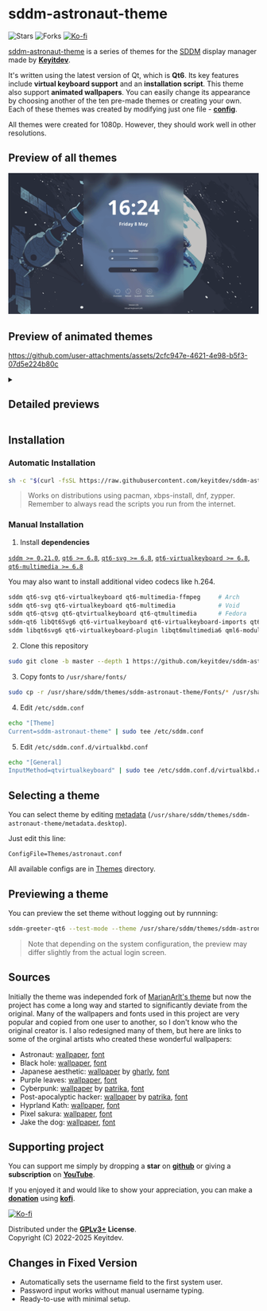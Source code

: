 # sddm-astronaut-theme

![Stars](https://img.shields.io/github/stars/keyitdev/sddm-astronaut-theme?color=dd864a&labelColor=1b1b25&style=for-the-badge)
![Forks](https://img.shields.io/github/forks/keyitdev/sddm-astronaut-theme?color=bf616a&labelColor=1b1b25&style=for-the-badge)
[![Ko-fi](https://img.shields.io/badge/support_me_on_ko--fi-F16061?style=for-the-badge&logo=kofi&logoColor=f5f5f5)](https://ko-fi.com/keyitdev)

[sddm-astronaut-theme](https://github.com/Keyitdev/sddm-astronaut-theme) is a series of themes for the [SDDM](https://github.com/sddm/sddm/) display manager made by **[Keyitdev](https://github.com/Keyitdev)**.

It's written using the latest version of Qt, which is **Qt6**. Its key features include **virtual keyboard support** and an **installation script**. This theme also support **animated wallpapers**. You can easily change its appearance by choosing another of the ten pre-made themes or creating your own. Each of these themes was created by modifying just one file - **[config](./Themes/astronaut.conf)**.

All themes were created for 1080p. However, they should work well in other resolutions.

## Preview of all themes

![all_themes.gif](https://github.com/Keyitdev/screenshots/blob/master/sddm-astronaut-theme/master/all_themes.gif?raw=true)

## Preview of animated themes

https://github.com/user-attachments/assets/2cfc947e-4621-4e98-b5f3-07d5e224b80c

<!-- <h2><a href="https://youtu.be/4tQ56xh7wBc" target="_blank">Watch more on Youtube!</a></h2> -->
<details>
<summary><h2>Detailed previews</h2></summary>

**Astronaut**|**Black hole**
|:--:|:--:|
![astronaut](https://github.com/Keyitdev/screenshots/blob/master/sddm-astronaut-theme/master/astronaut.png?raw=true)|![black_hole](https://github.com/Keyitdev/screenshots/blob/master/sddm-astronaut-theme/master/black_hole.png?raw=true)
**Japanese aesthetic**|**Pixel sakura static**
![japanese_aesthetic](https://github.com/Keyitdev/screenshots/blob/master/sddm-astronaut-theme/master/japanese_aesthetic.png?raw=true)|![pixel_sakura_static](https://github.com/Keyitdev/screenshots/blob/master/sddm-astronaut-theme/master/pixel_sakura_static.png?raw=true)
**Purple leaves**|**Cyberpunk**
![purple_leaves](https://github.com/Keyitdev/screenshots/blob/master/sddm-astronaut-theme/master/purple_leaves.png?raw=true)|![cyberpunk](https://github.com/Keyitdev/screenshots/blob/master/sddm-astronaut-theme/master/cyberpunk.png?raw=true)
**Post-apocalyptic hacker**|**xxx**
![post-apocalyptic_hacker](https://github.com/Keyitdev/screenshots/blob/master/sddm-astronaut-theme/master/post-apocalyptic_hacker.png?raw=true)|

**Hyprland Kath**

https://github.com/user-attachments/assets/1d926e76-44f7-4d99-ac6d-d1abcd7ed688

**Pixel sakura**

https://github.com/user-attachments/assets/ea004765-7e84-4a0d-90cd-aaac97679f62

**Jake the dog**

https://github.com/user-attachments/assets/181d48c2-f152-45f5-b568-21145be180f6

</details>

## Installation

### Automatic Installation

```sh
sh -c "$(curl -fsSL https://raw.githubusercontent.com/keyitdev/sddm-astronaut-theme/master/setup.sh)"
```
> Works on distributions using pacman, xbps-install, dnf, zypper.   
> Remember to always read the scripts you run from the internet.

### Manual Installation

1. Install **dependencies**

[`sddm >= 0.21.0`](https://github.com/sddm/sddm), [`qt6 >= 6.8`](https://doc.qt.io/qt-6/index.html), [`qt6-svg >= 6.8`](https://doc.qt.io/qt-6/qtsvg-index.html), [`qt6-virtualkeyboard >= 6.8`](https://doc.qt.io/qt-6/qtvirtualkeyboard-index.html), [`qt6-multimedia >= 6.8`](https://doc.qt.io/qt-6/qtmultimedia-index.html)

You may also want to install additional video codecs like h.264.

```sh
sddm qt6-svg qt6-virtualkeyboard qt6-multimedia-ffmpeg     # Arch
sddm qt6-svg qt6-virtualkeyboard qt6-multimedia            # Void
sddm qt6-qtsvg qt6-qtvirtualkeyboard qt6-qtmultimedia      # Fedora
sddm-qt6 libQt6Svg6 qt6-virtualkeyboard qt6-virtualkeyboard-imports qt6-multimedia qt6-multimedia-imports        # OpenSUSE
sddm libqt6svg6 qt6-virtualkeyboard-plugin libqt6multimedia6 qml6-module-qtquick-controls qml6-module-qtquick-effects # Debian Unstable
```

2. Clone this repository
```sh
sudo git clone -b master --depth 1 https://github.com/keyitdev/sddm-astronaut-theme.git /usr/share/sddm/themes/sddm-astronaut-theme
```
3. Copy fonts to `/usr/share/fonts/`
```sh
sudo cp -r /usr/share/sddm/themes/sddm-astronaut-theme/Fonts/* /usr/share/fonts/
```
4. Edit `/etc/sddm.conf`
```sh
echo "[Theme]
Current=sddm-astronaut-theme" | sudo tee /etc/sddm.conf
```
5. Edit `/etc/sddm.conf.d/virtualkbd.conf`
```sh
echo "[General]
InputMethod=qtvirtualkeyboard" | sudo tee /etc/sddm.conf.d/virtualkbd.conf
```

## Selecting a theme

You can select theme by editing [metadata](./metadata.desktop) (`/usr/share/sddm/themes/sddm-astronaut-theme/metadata.desktop`).

Just edit this line:
```
ConfigFile=Themes/astronaut.conf
```
All available configs are in [Themes](./Themes/) directory.

## Previewing a theme

You can preview the set theme without logging out by runnning:
```sh
sddm-greeter-qt6 --test-mode --theme /usr/share/sddm/themes/sddm-astronaut-theme/
```
> Note that depending on the system configuration, the preview may differ slightly from the actual login screen.

## Sources

Initially the theme was independed fork of [MarianArlt's theme](https://github.com/MarianArlt/sddm-sugar-dark) but now the project has come a long way and started to significantly deviate from the original.
Many of the wallpapers and fonts used in this project are very popular and copied from one user to another, so I don't know who the original creator is. 
I also redesigned many of them, but here are links to some of the orginal artists who created these wonderful wallpapers:

- Astronaut: [wallpaper](https://wallhaven.cc/w/e76pew), [font](https://fonts.google.com/specimen/Open+Sans/about)
- Black hole: [wallpaper](https://images2.alphacoders.com/114/1141632.jpg), [font](https://www.1001fonts.com/espacion-font.html)
- Japanese aesthetic: [wallpaper](https://imgur.com/a/pua0dYx) by [gharly](https://www.artstation.com/gharly), [font](https://www.1001fonts.com/electroharmonix-font.html)
- Purple leaves: [wallpaper](https://wallha.com/wallpaper/artwork-abstract-leaves-purple-texture-pattern-1414432), [font](https://fonts.google.com/specimen/Open+Sans/about)
- Cyberpunk: [wallpaper](https://images5.alphacoders.com/133/1330479.png) by [patrika](https://alphacoders.com/users/profile/227699/patrika), [font](https://www.1001fonts.com/kognigear-font.html)
- Post-apocalyptic hacker:  [wallpaper](https://images.alphacoders.com/137/thumb-1920-1375178.png) by [patrika](https://alphacoders.com/users/profile/227699/patrika), [font](https://www.1001fonts.com/fragile-bombers-font.html)
- Hyprland Kath: [wallpaper](https://motionbgs.com/andvari-last-origin), [font](https://www.1001fonts.com/pixelon-font.html)
- Pixel sakura: [wallpaper](https://imgur.com/gallery/sakura-tree-with-petals-flying-off-t5tg4N8), [font](https://www.1001fonts.com/arcadeclassic-font.html)
- Jake the dog: [wallpaper](https://motionbgs.com/jake-the-dog), [font](https://fontmeme.com/fonts/thunderman-font/)
  
## Supporting project

You can support me simply by dropping a **star** on **[github](https://github.com/Keyitdev/sddm-astronaut-theme)** or giving a **subscription** on **[YouTube](http://www.youtube.com/channel/UCVoGVyAP2sHPQyegwBMJKyQ?sub_confirmation=1)**.

If you enjoyed it and would like to show your appreciation, you can make a **[donation](https://ko-fi.com/keyitdev)** using **[kofi](https://ko-fi.com/keyitdev)**.

[![Ko-fi](https://img.shields.io/badge/support_me_on_ko--fi-F16061?style=for-the-badge&logo=kofi&logoColor=f5f5f5)](https://ko-fi.com/keyitdev)

Distributed under the **[GPLv3+](https://www.gnu.org/licenses/gpl-3.0.html) License**.    
Copyright (C) 2022-2025 Keyitdev.


## Changes in Fixed Version
- Automatically sets the username field to the first system user.
- Password input works without manual username typing.
- Ready-to-use with minimal setup.
